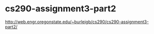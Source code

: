 # cs290-assignment3-part2

http://web.engr.oregonstate.edu/~burleigb/cs290/cs290-assignment3-part2/
